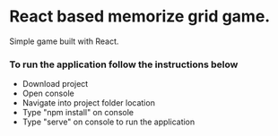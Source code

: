 # React based memorize grid game.
Simple game built with React.

### To run the application follow the instructions below
 - Download project
 - Open console
 - Navigate into project folder location
 - Type "npm install" on console
 - Type "serve" on console to run the application

